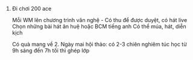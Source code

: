 
1. Đi chơi 200 ace

	Mỗi WM lên chương trình văn nghệ - Có thu để được duyệt, có hát live 
	Chọn những bài hát ân huệ hoặc BCM tiếng anh 
	Có thể múa, hát, diễn kịch
	
	Có quà mang về 2. Ngày mai hội thảo: có 2-3 chiên nghiêm túc học từ 9h sáng đến 7h tối thì ghép lớp

